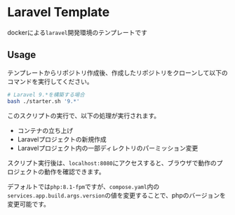 # Laravel Template

dockerによる`laravel`開発環境のテンプレートです

## Usage

テンプレートからリポジトリ作成後、作成したリポジトリをクローンして以下のコマンドを実行してください。

```bash
# Laravel 9.*を構築する場合
bash ./starter.sh '9.*'
```

このスクリプトの実行で、以下の処理が実行されます。
* コンテナの立ち上げ
* Laravelプロジェクトの新規作成
* Laravelプロジェクト内の一部ディレクトリのパーミッション変更

スクリプト実行後は、`localhost:8080`にアクセスすると、ブラウザで動作のプロジェクトの動作を確認できます。

デフォルトでは`php:8.1-fpm`ですが、`compose.yaml`内の`services.app.build.args.version`の値を変更することで、phpのバージョンを変更可能です。
